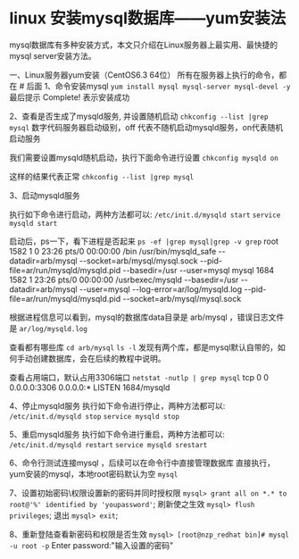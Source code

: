 # linux 安装mysql数据库——yum安装法

mysql数据库有多种安装方式，本文只介绍在Linux服务器上最实用、最快捷的mysql server安装方法。


一、Linux服务器yum安装（CentOS6.3 64位）
所有在服务器上执行的命令，都在 # 后面
1、命令安装mysql
`yum install mysql mysql-server mysql-devel -y`
最后提示 Complete! 表示安装成功

2、查看是否生成了mysqld服务, 并设置随机启动
`chkconfig --list |grep mysql`
数字代码服务器启动级别，off 代表不随机启动mysqld服务，on代表随机启动服务



我们需要设置mysqld随机启动，执行下面命令进行设置
`chkconfig mysqld on` 


这样的结果代表正常 
`chkconfig --list |grep mysql`


3、启动mysqld服务

执行如下命令进行启动，两种方法都可以:
`/etc/init.d/mysqld start`
`service mysqld start`

启动后，ps一下，看下进程是否起来 
`ps -ef |grep mysql|grep -v grep`
root 1582 1 0 23:26 pts/0 00:00:00 /bin /usr/bin/mysqld_safe --datadir=arb/mysql --socket=arb/mysql/mysql.sock --pid-file=ar/run/mysqld/mysqld.pid --basedir=/usr --user=mysql
mysql 1684 1582 1 23:26 pts/0 00:00:00 /usrbexec/mysqld --basedir=/usr --datadir=arb/mysql --user=mysql --log-error=ar/log/mysqld.log --pid-file=ar/run/mysqld/mysqld.pid --socket=arb/mysql/mysql.sock


根据进程信息可以看到，mysql的数据库data目录是 arb/mysql ，错误日志文件是 `ar/log/mysqld.log`

查看都有哪些库
`cd arb/mysql`
`ls -l`
发现有两个库，都是mysql默认自带的，如何手动创建数据库，会在后续的教程中说明。

查看占用端口，默认占用3306端口
`netstat -nutlp | grep mysql`
tcp 0 0 0.0.0.0:3306 0.0.0.0:* LISTEN 1684/mysqld 

4、停止mysqld服务
执行如下命令进行停止，两种方法都可以:
`/etc/init.d/mysqld stop` 
`service mysqld stop`

5、重启mysqld服务
执行如下命令进行重启，两种方法都可以:
`/etc/init.d/mysqld restart`
`service mysqld srestart`

6、命令行测试连接mysql ，后续可以在命令行中直接管理数据库
直接执行，yum安装的mysql，本地root密码默认为空
`mysql`





7、设置初始密码\权限设置新的密码并同时授权限
`mysql> grant all on *.* to root@'%' identified by 'youpassword'`;
刷新使之生效
`mysql> flush privileges`;
退出
`mysql> exit`;

8、重新登陆查看新密码和权限是否生效
`mysql> [root@nzp_redhat bin]# mysql -u root -p`
Enter password:"输入设置的密码" 